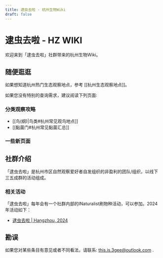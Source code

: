 ```yaml
---
title: 逮虫去啦 - 杭州生物Wiki
draft: false
---
```


# 逮虫去啦 - HZ WIKI

欢迎来到「逮虫去啦」社群带来的杭州生物Wiki。


## 随便逛逛

如果想知道杭州热门生态观察地点，参考 [[杭州生态观察地点]]。

如果您没有特别的查询需求，建议阅读下列页面:

### 分类观察攻略

- [[鸟(纲)|鸟类#杭州常见观鸟地点]]
- [[黏菌门#杭州常见黏菌汇总]]

### 一些新页面



## 社群介绍

「逮虫去啦」是杭州市区自然观察爱好者自发组织的非盈利的团队/组织，以线下三五成群的活动组成。

### 相关活动

「逮虫去啦」每年会有一个社群内部的INaturalist刷物种活动，可以参加。2024年活动如下：

- [逮虫去啦 | Hangzhou, 2024](https://www.inaturalist.org/projects/%E9%80%AE%E8%99%AB%E5%8E%BB%E5%95%A6-%E6%9D%AD%E5%B7%9E-2024)

## 勘误

如果您对某些条目有意见或者不同看法，请联系: this.is.3gee@outlook.com .
